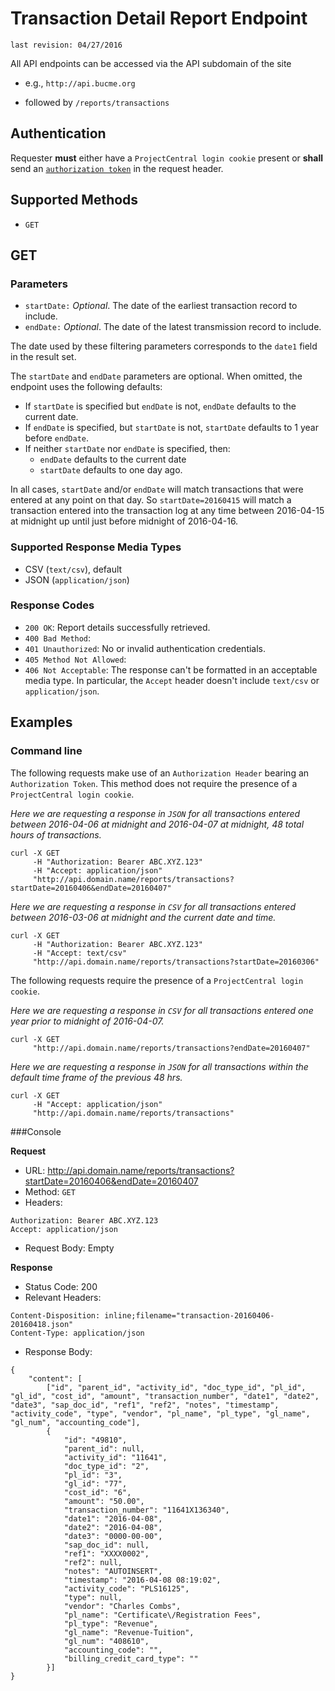 # Transaction Detail Report Endpoint
```last revision: 04/27/2016```

All API endpoints can be accessed via the API subdomain of the site
- e.g., `http://api.bucme.org`

- followed by ```/reports/transactions```

## Authentication

Requester **must** either have a `ProjectCentral login cookie` present or **shall** send an [`authorization token`](https://github.com/cecentral/documentation/blob/master/Token%20Based%20Authentication%20for%20API%20Endpoints.md) in the request header.

## Supported Methods

 - `GET`

## GET

### Parameters

- `startDate:` _Optional_. The date of the earliest transaction record to include. 
- `endDate:` _Optional_. The date of the latest transmission record to include.

The date used by these filtering parameters corresponds to the `date1` field in the result set.

The `startDate` and `endDate` parameters are optional. When omitted, the endpoint uses the following defaults:

- If `startDate` is specified but `endDate` is not, `endDate` defaults to the current date.
- If `endDate` is specified, but `startDate` is not, `startDate` defaults to 1 year before `endDate`.
- If neither `startDate` nor `endDate` is specified, then:
    - `endDate` defaults to the current date
    - `startDate` defaults to one day ago.

In all cases, `startDate` and/or `endDate` will match transactions that were entered at any point on that day. So `startDate=20160415` will match a transaction entered into the transaction log at any time between 2016-04-15 at midnight up until just before midnight of 2016-04-16.

### Supported Response Media Types

- CSV (`text/csv`), default
- JSON (`application/json`)

### Response Codes

- `200 OK`: Report details successfully retrieved.
- `400 Bad Method`:
- `401 Unauthorized`: No or invalid authentication credentials.
- `405 Method Not Allowed`:
- `406 Not Acceptable`: The response can't be formatted in an acceptable media type. In particular, the `Accept` header doesn't include `text/csv` or `application/json`.

## Examples

### Command line

 The following requests make use of an `Authorization Header` bearing an `Authorization Token`.  This method does not require the presence of a `ProjectCentral login cookie`.
 
 
 _Here we are requesting a response in `JSON` for all transactions entered between 2016-04-06 at midnight and 2016-04-07 at midnight, 48 total hours of transactions._
```
curl -X GET
     -H "Authorization: Bearer ABC.XYZ.123"
     -H "Accept: application/json"
     "http://api.domain.name/reports/transactions?startDate=20160406&endDate=20160407"
```

 _Here we are requesting a response in `CSV` for all transactions entered between 2016-03-06 at midnight and the current date and time._
```
curl -X GET
     -H "Authorization: Bearer ABC.XYZ.123"
     -H "Accept: text/csv"
     "http://api.domain.name/reports/transactions?startDate=20160306"
```


 The following requests require the presence of a `ProjectCentral login cookie`.


 _Here we are requesting a response in `CSV` for all transactions entered one year prior to midnight of 2016-04-07._
```
curl -X GET
     "http://api.domain.name/reports/transactions?endDate=20160407"
```

 _Here we are requesting a response in `JSON` for all transactions within the default time frame of the previous 48 hrs._
```
curl -X GET
     -H "Accept: application/json"
     "http://api.domain.name/reports/transactions"
```

###Console

**Request**

- URL: http://api.domain.name/reports/transactions?startDate=20160406&endDate=20160407
- Method: `GET`
- Headers:

```
Authorization: Bearer ABC.XYZ.123
Accept: application/json
```
 
- Request Body: Empty

**Response**

- Status Code: 200
- Relevant Headers:

```
Content-Disposition: inline;filename="transaction-20160406-20160418.json"
Content-Type: application/json
```

- Response Body: 

```
{
    "content": [
        ["id", "parent_id", "activity_id", "doc_type_id", "pl_id", "gl_id", "cost_id", "amount", "transaction_number", "date1", "date2", "date3", "sap_doc_id", "ref1", "ref2", "notes", "timestamp", "activity_code", "type", "vendor", "pl_name", "pl_type", "gl_name", "gl_num", "accounting_code"],
        {
            "id": "49810",
            "parent_id": null,
            "activity_id": "11641",
            "doc_type_id": "2",
            "pl_id": "3",
            "gl_id": "77",
            "cost_id": "6",
            "amount": "50.00",
            "transaction_number": "11641X136340",
            "date1": "2016-04-08",
            "date2": "2016-04-08",
            "date3": "0000-00-00",
            "sap_doc_id": null,
            "ref1": "XXXX0002",
            "ref2": null,
            "notes": "AUTOINSERT",
            "timestamp": "2016-04-08 08:19:02",
            "activity_code": "PLS16125",
            "type": null,
            "vendor": "Charles Combs",
            "pl_name": "Certificate\/Registration Fees",
            "pl_type": "Revenue",
            "gl_name": "Revenue-Tuition",
            "gl_num": "408610",
            "accounting_code": "",
            "billing_credit_card_type": ""
        }]
}
```
